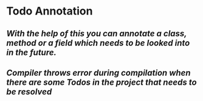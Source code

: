 # Todo Annotation
## *With the help of this you can annotate a class, method or a field which needs to be looked into in the future.*
## *Compiler throws error during compilation when there are some Todos in the project that needs to be resolved*
